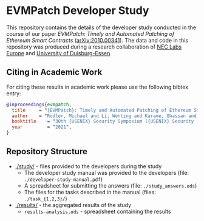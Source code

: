 # EVMPatch Developer Study

This repository contains the details of the developer study conducted in the
course of our paper *EVMPatch: Timely and Automated Patching of Ethereum Smart
Contracts* ([arXiv:2010.00341](https://arxiv.org/abs/2010.00341)). 
The data and code in this repository was produced during a research collaboration of [NEC Labs Europe](http://www.neclab.eu) and [University of Duisburg-Essen](https://www.syssec.wiwi.uni-due.de/).


## Citing in Academic Work

For citing these results in academic work please use the following bibtex entry:

```bibtex
@inproceedings{evmpatch,
  title     = "{EVMPatch}: Timely and Automated Patching of Ethereum Smart Contracts",
  author    = "Rodler, Michael and Li, Wenting and Karame, Ghassan and Davi, Lucas",
  booktitle    = "30th {USENIX} Security Symposium ({USENIX} Security '21) [To be published]",
  year         = "2021",
}
```

## Repository Structure

* <a href="./study">./study/</a> - files provided to the developers during the study
    * The developer study manual was provided to the developers (file:
        `./developer-study-manual.pdf`)
    * A spreadsheet for submitting the answers (file: `./study_answers.ods`)
    * The files for the tasks described in the manual (files: `./task_{1,2,3}/`)
* <a href="./results">./results/</a> - the aggregated results of the study
    * `results-analysis.ods` - spreadsheet containing the results
